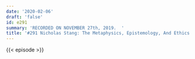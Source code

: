 ```yaml
---
date: '2020-02-06'
draft: 'false'
id: e291
summary: 'RECORDED ON NOVEMBER 27th, 2019.  '
title: '#291 Nicholas Stang: The Metaphysics, Epistemology, And Ethics of Kant'
---
```

{{< episode >}}
